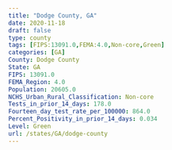 ```yaml
---
title: "Dodge County, GA"
date: 2020-11-18
draft: false
type: county
tags: [FIPS:13091.0,FEMA:4.0,Non-core,Green]
categories: [GA]
County: Dodge County
State: GA
FIPS: 13091.0
FEMA_Region: 4.0
Population: 20605.0
NCHS_Urban_Rural_Classification: Non-core
Tests_in_prior_14_days: 178.0
Fourteen_day_test_rate_per_100000: 864.0
Percent_Positivity_in_prior_14_days: 0.034
Level: Green
url: /states/GA/dodge-county
---
```



